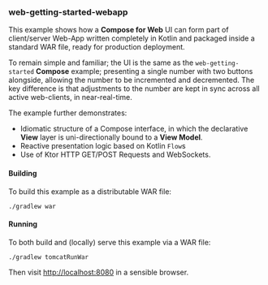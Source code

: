 ### web-getting-started-webapp

This example shows how a **Compose for Web** UI can form part of client/server Web-App written completely in Kotlin and packaged inside a standard WAR file, ready for production deployment.

To remain simple and familiar; the UI is the same as the `web-getting-started` **Compose** example; presenting a single number with two buttons alongside, allowing the number to be incremented and decremented.
The key difference is that adjustments to the number are kept in sync across all active web-clients, in near-real-time.

The example further demonstrates:
- Idiomatic structure of a Compose interface, in which the declarative **View** layer is uni-directionally bound to a **View Model**.
- Reactive presentation logic based on Kotlin `Flow`s
- Use of Ktor HTTP GET/POST Requests and WebSockets.

#### Building

To build this example as a distributable WAR file:
```
./gradlew war
```

#### Running

To both build and (locally) serve this example via a WAR file:
```
./gradlew tomcatRunWar
```
Then visit [http://localhost:8080](http://localhost:8080) in a sensible browser.
